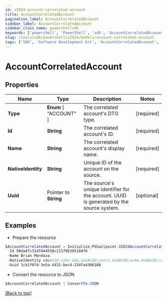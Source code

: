 ```yaml
---
id: v2024-account-correlated-account
title: AccountCorrelatedAccount
pagination_label: AccountCorrelatedAccount
sidebar_label: AccountCorrelatedAccount
sidebar_class_name: powershellsdk
keywords: ['powershell', 'PowerShell', 'sdk', 'AccountCorrelatedAccount', 'V2024AccountCorrelatedAccount'] 
slug: /tools/sdk/powershell/v2024/models/account-correlated-account
tags: ['SDK', 'Software Development Kit', 'AccountCorrelatedAccount', 'V2024AccountCorrelatedAccount']
---
```



# AccountCorrelatedAccount

## Properties

Name | Type | Description | Notes
------------ | ------------- | ------------- | -------------
**Type** |   **Enum** [  "ACCOUNT" ] | The correlated account's DTO type. | [required]
**Id** |  **String** | The correlated account's ID. | [required]
**Name** |  **String** | The correlated account's display name. | [required]
**NativeIdentity** |  **String** | Unique ID of the account on the source. | [required]
**Uuid** |  Pointer to **String** | The source's unique identifier for the account. UUID is generated by the source system. | [optional] 

## Examples

- Prepare the resource
```powershell
$AccountCorrelatedAccount = Initialize-PSSailpoint.V2024AccountCorrelatedAccount  -Type ACCOUNT `
 -Id 98da47c31df444558c211f9b205184f6 `
 -Name Brian Mendoza `
 -NativeIdentity cn&#x3D;john.doe,ou&#x3D;users,dc&#x3D;acme,dc&#x3D;com `
 -Uuid 1cb1f07d-3e5a-4431-becd-234fa4306108
```

- Convert the resource to JSON
```powershell
$AccountCorrelatedAccount | ConvertTo-JSON
```


[[Back to top]](#) 

